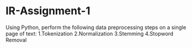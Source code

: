 # IR-Assignment-1
Using Python, perform the following data preprocessing steps on a single page of text:
1.Tokenization
2.Normalization
3.Stemming
4.Stopword Removal
